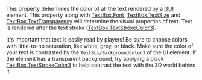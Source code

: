 This property determines the color of all the text rendered by a [GUI](https://developer.roblox.com/en-us/api-reference/class/GuiObject) element. This property along with [TextBox.Font](https://developer.roblox.com/en-us/api-reference/property/TextBox/Font), [TextBox.TextSize](https://developer.roblox.com/en-us/api-reference/property/TextBox/TextSize) and [TextBox.TextTransparency](https://developer.roblox.com/en-us/api-reference/property/TextBox/TextTransparency) will determine the visual properties of text. Text is rendered after the text stroke ([TextBox.TextStrokeColor3](https://developer.roblox.com/en-us/api-reference/property/TextBox/TextStrokeColor3)).

It's important that text is easily read by players! Be sure to choose colors with little-to-no saturation, like white, grey, or black. Make sure the color of your text is contrasted by the `TextBox/BackgroundColor3` of the UI element. If the element has a transparent background, try applying a black [TextBox.TextStrokeColor3](https://developer.roblox.com/en-us/api-reference/property/TextBox/TextStrokeColor3) to help contrast the text with the 3D world behind it.
